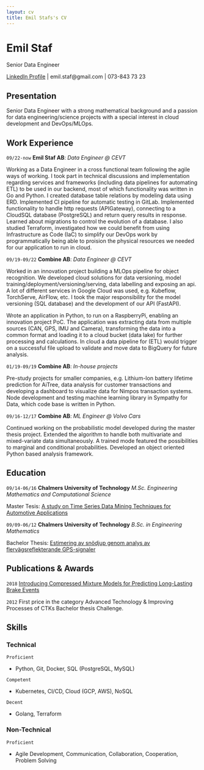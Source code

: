 ```yaml
---
layout: cv
title: Emil Stafs's CV
---
```

# Emil Staf
Senior Data Engineer

<div id="webaddress">
<a href="https://www.linkedin.com/in/emil-staf-523b8120/">LinkedIn Profile</a> | emil.staf@gmail.com | 073-843 73 23
</div>

## Presentation
Senior Data Engineer with a strong mathematical background and a passion for data engineering/science projects with a special interest in cloud development and DevOps/MLOps.

## Work Experience

`09/22-now`
__Emil Staf AB__: *Data Engineer @ CEVT*

Working as a Data Engineer in a cross functional team following the agile ways of working. I took part in technical discussions and implementation regarding services and frameworks (including data pipelines for automating ETL) to be used in our backend, most of which functionality was written in Go and Python. I created database table relations by modeling data using ERD. Implemented CI pipeline for automatic testing in GitLab. Implemented functionality to handle http requests (APIGateway), connecting to a CloudSQL database (PostgreSQL) and return query results in response. Learned about migrations to control the evolution of a database. I also studied Terraform, investigated how we could benefit from using Infrastructure as Code (IaC) to simplify our DevOps work by programmatically being able to proision the physical resources we needed for our application to run in cloud.

`09/19-09/22`
__Combine AB__: *Data Engineer @ CEVT*

Worked in an innovation project building a MLOps pipeline for object recognition. We developed cloud solutions for data versioning, model training/deployment/versioning/serving, data labelling and exposing an api. A lot of different services in Google Cloud was used, e.g. Kubeflow, TorchServe, AirFlow, etc. I took the major responsibility for the model versioning (SQL database) and the development of our API (FastAPI).

Wrote an application in Python, to run on a RaspberryPi, enabling an innovation project PoC. The application was extracting data from multiple sources (CAN, GPS, IMU and Camera), transforming the data into a common format and loading it to a cloud bucket (data lake) for further processing and calculations. In cloud a data pipeline for (ETL) would trigger on a successful file upload to validate and move data to BigQuery for future analysis.

<!-- Worked as a project lead/developer in an innovation project to investigate the feasibility to detect abnormal communication on a CAN-bus using edge machine learning. A collaboration project with an external company, using their edge machine learning SDK. -->


`01/19-09/19`
__Combine AB__: *In-house projects*

Pre-study projects for smaller companies, e.g. Lithium-Ion battery lifetime prediction for AiTree, data analysis for customer transactions and developing a dashboard to visualize data for Nimpos transaction systems. Node development and testing machine learning library in Sympathy for Data, which code base is written in Python.

`09/16-12/17`
__Combine AB__: *ML Engineer @ Volvo Cars*

Continued working on the probabilistic model developed during the master thesis project. Extended the algorithm to handle both multivariate and mixed-variate data simultaneously. A trained mode featured the possibilities to marginal and conditional probabilities. Developed an object oriented Python based analysis framework.

## Education

`09/14-06/16`
__Chalmers University of Technology__ *M.Sc. Engineering Mathematics and Computational Science*

Master Tesis: <a href="https://odr.chalmers.se/items/726efcda-a3d9-4dbd-903d-5d84512b66fd">A study on Time Series Data Mining Techniques for Automotive Applications</a>

`09/09-06/12`
__Chalmers University of Technology__ *B.Sc. in Engineering Mathematics*

Bachelor Thesis: <a href="https://odr.chalmers.se/items/a2616bf0-3b52-448f-aef7-2d88da60998b">Estimering av snödjup genom analys av flervägsreflekterande GPS-signaler</a>

## Publications & Awards

`2018`
<a href="https://research.chalmers.se/publication/506034">Introducing Compressed Mixture Models for Predicting Long-Lasting Brake Events</a>

`2012`
First price in the category Advanced Technology & Improving Processes of CTKs Bachelor thesis Challenge.

## Skills

### Technical

`Proficient`
- Python, Git, Docker, SQL (PostgreSQL, MySQL)

`Competent`
- Kubernetes, CI/CD, Cloud (GCP, AWS), NoSQL

`Decent`
- Golang, Terraform

### Non-Technical

`Proficient`
- Agile Development, Communication, Collaboration, Cooperation, Problem Solving


<!-- ### Footer

Last updated: May 2013 -->
